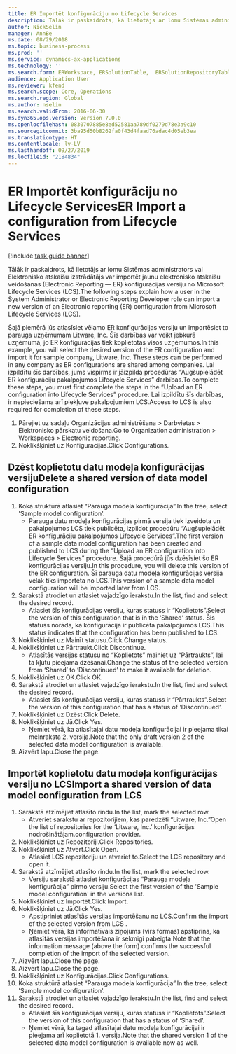 ```yaml
---
title: ER Importēt konfigurāciju no Lifecycle Services
description: Tālāk ir paskaidrots, kā lietotājs ar lomu Sistēmas administrators vai Elektronisko atskaišu izstrādātājs var importēt jaunu elektronisko atskaišu veidošanas (Electronic Reporting — ER) konfigurācijas versiju no Microsoft Lifecycle Services (LCS).
author: NickSelin
manager: AnnBe
ms.date: 08/29/2018
ms.topic: business-process
ms.prod: ''
ms.service: dynamics-ax-applications
ms.technology: ''
ms.search.form: ERWorkspace, ERSolutionTable,  ERSolutionRepositoryTable, ERSolutionImport
audience: Application User
ms.reviewer: kfend
ms.search.scope: Core, Operations
ms.search.region: Global
ms.author: nselin
ms.search.validFrom: 2016-06-30
ms.dyn365.ops.version: Version 7.0.0
ms.openlocfilehash: 0830707885e8ed52581aa789df0279d78e3a9c10
ms.sourcegitcommit: 3ba95d50b8262fa0f43d4faad76adac4d05eb3ea
ms.translationtype: HT
ms.contentlocale: lv-LV
ms.lasthandoff: 09/27/2019
ms.locfileid: "2184834"
---
```

# <a name="er-import-a-configuration-from-lifecycle-services"></a><span data-ttu-id="40e90-103">ER Importēt konfigurāciju no Lifecycle Services</span><span class="sxs-lookup"><span data-stu-id="40e90-103">ER Import a configuration from Lifecycle Services</span></span>

[!include [task guide banner](../../includes/task-guide-banner.md)]

<span data-ttu-id="40e90-104">Tālāk ir paskaidrots, kā lietotājs ar lomu Sistēmas administrators vai Elektronisko atskaišu izstrādātājs var importēt jaunu elektronisko atskaišu veidošanas (Electronic Reporting — ER) konfigurācijas versiju no Microsoft Lifecycle Services (LCS).</span><span class="sxs-lookup"><span data-stu-id="40e90-104">The following steps explain how a user in the System Administrator or Electronic Reporting Developer role can import a new version of an Electronic reporting (ER) configuration from Microsoft Lifecycle Services (LCS).</span></span>

<span data-ttu-id="40e90-105">Šajā piemērā jūs atlasīsiet vēlamo ER konfigurācijas versiju un importēsiet to parauga uzņēmumam Litware, Inc. Šīs darbības var veikt jebkurā uzņēmumā, jo ER konfigurācijas tiek koplietotas visos uzņēmumos.</span><span class="sxs-lookup"><span data-stu-id="40e90-105">In this example, you will select the desired version of the ER configuration and import it for sample company, Litware, Inc. These steps can be performed in any company as ER configurations are shared among companies.</span></span> <span data-ttu-id="40e90-106">Lai izpildītu šīs darbības, jums vispirms ir jāizpilda procedūras “Augšupielādēt ER konfigurāciju pakalpojumos Lifecycle Services” darbības.</span><span class="sxs-lookup"><span data-stu-id="40e90-106">To complete these steps, you must first complete the steps in the “Upload an ER configuration into Lifecycle Services” procedure.</span></span> <span data-ttu-id="40e90-107">Lai izpildītu šīs darbības, ir nepieciešama arī piekļuve pakalpojumiem LCS.</span><span class="sxs-lookup"><span data-stu-id="40e90-107">Access to LCS is also required for completion of these steps.</span></span>

1. <span data-ttu-id="40e90-108">Pārejiet uz sadaļu Organizācijas administrēšana > Darbvietas > Elektronisko pārskatu veidošana.</span><span class="sxs-lookup"><span data-stu-id="40e90-108">Go to Organization administration > Workspaces > Electronic reporting.</span></span>
2. <span data-ttu-id="40e90-109">Noklikšķiniet uz Konfigurācijas.</span><span class="sxs-lookup"><span data-stu-id="40e90-109">Click Configurations.</span></span>

## <a name="delete-a-shared-version-of-data-model-configuration"></a><span data-ttu-id="40e90-110">Dzēst koplietotu datu modeļa konfigurācijas versiju</span><span class="sxs-lookup"><span data-stu-id="40e90-110">Delete a shared version of data model configuration</span></span>
1. <span data-ttu-id="40e90-111">Koka struktūrā atlasiet “Parauga modeļa konfigurācija”.</span><span class="sxs-lookup"><span data-stu-id="40e90-111">In the tree, select 'Sample model configuration'.</span></span>
    * <span data-ttu-id="40e90-112">Parauga datu modeļa konfigurācijas pirmā versija tiek izveidota un pakalpojumos LCS tiek publicēta, izpildot procedūru “Augšupielādēt ER konfigurāciju pakalpojumos Lifecycle Services”.</span><span class="sxs-lookup"><span data-stu-id="40e90-112">The first version of a sample data model configuration has been created and published to LCS during the “Upload an ER configuration into Lifecycle Services” procedure.</span></span> <span data-ttu-id="40e90-113">Šajā procedūrā jūs dzēsīsiet šo ER konfigurācijas versiju.</span><span class="sxs-lookup"><span data-stu-id="40e90-113">In this procedure, you will delete this version of the ER configuration.</span></span> <span data-ttu-id="40e90-114">Šī parauga datu modeļa konfigurācijas versija vēlāk tiks importēta no LCS.</span><span class="sxs-lookup"><span data-stu-id="40e90-114">This version of a sample data model configuration will be imported later from LCS.</span></span>  
2. <span data-ttu-id="40e90-115">Sarakstā atrodiet un atlasiet vajadzīgo ierakstu.</span><span class="sxs-lookup"><span data-stu-id="40e90-115">In the list, find and select the desired record.</span></span>
    * <span data-ttu-id="40e90-116">Atlasiet šīs konfigurācijas versiju, kuras statuss ir “Koplietots”.</span><span class="sxs-lookup"><span data-stu-id="40e90-116">Select the version of this configuration that is in the ‘Shared’ status.</span></span> <span data-ttu-id="40e90-117">Šis statuss norāda, ka konfigurācija ir publicēta pakalpojumos LCS.</span><span class="sxs-lookup"><span data-stu-id="40e90-117">This status indicates that the configuration has been published to LCS.</span></span>  
3. <span data-ttu-id="40e90-118">Noklikšķiniet uz Mainīt statusu.</span><span class="sxs-lookup"><span data-stu-id="40e90-118">Click Change status.</span></span>
4. <span data-ttu-id="40e90-119">Noklikšķiniet uz Pārtraukt.</span><span class="sxs-lookup"><span data-stu-id="40e90-119">Click Discontinue.</span></span>
    * <span data-ttu-id="40e90-120">Atlasītās versijas statusu no “Koplietots” mainiet uz “Pārtraukts”, lai tā kļūtu pieejama dzēšanai.</span><span class="sxs-lookup"><span data-stu-id="40e90-120">Change the status of the selected version from ‘Shared’ to ‘Discontinued’ to make it available for deletion.</span></span>  
5. <span data-ttu-id="40e90-121">Noklikšķiniet uz OK.</span><span class="sxs-lookup"><span data-stu-id="40e90-121">Click OK.</span></span>
6. <span data-ttu-id="40e90-122">Sarakstā atrodiet un atlasiet vajadzīgo ierakstu.</span><span class="sxs-lookup"><span data-stu-id="40e90-122">In the list, find and select the desired record.</span></span>
    * <span data-ttu-id="40e90-123">Atlasiet šīs konfigurācijas versiju, kuras statuss ir “Pārtraukts”.</span><span class="sxs-lookup"><span data-stu-id="40e90-123">Select the version of this configuration that has a status of ‘Discontinued’.</span></span>  
7. <span data-ttu-id="40e90-124">Noklikšķiniet uz Dzēst.</span><span class="sxs-lookup"><span data-stu-id="40e90-124">Click Delete.</span></span>
8. <span data-ttu-id="40e90-125">Noklikšķiniet uz Jā.</span><span class="sxs-lookup"><span data-stu-id="40e90-125">Click Yes.</span></span>
    * <span data-ttu-id="40e90-126">Ņemiet vērā, ka atlasītajai datu modeļa konfigurācijai ir pieejama tikai melnraksta 2. versija.</span><span class="sxs-lookup"><span data-stu-id="40e90-126">Note that the only draft version 2 of the selected data model configuration is available.</span></span>  
9. <span data-ttu-id="40e90-127">Aizvērt lapu.</span><span class="sxs-lookup"><span data-stu-id="40e90-127">Close the page.</span></span>

## <a name="import-a-shared-version-of-data-model-configuration-from-lcs"></a><span data-ttu-id="40e90-128">Importēt koplietotu datu modeļa konfigurācijas versiju no LCS</span><span class="sxs-lookup"><span data-stu-id="40e90-128">Import a shared version of data model configuration from LCS</span></span>
1. <span data-ttu-id="40e90-129">Sarakstā atzīmējiet atlasīto rindu.</span><span class="sxs-lookup"><span data-stu-id="40e90-129">In the list, mark the selected row.</span></span>
    * <span data-ttu-id="40e90-130">Atveriet sarakstu ar repozitorijiem, kas paredzēti “Litware, Inc.”</span><span class="sxs-lookup"><span data-stu-id="40e90-130">Open the list of repositories for the ‘Litware, Inc.’</span></span> <span data-ttu-id="40e90-131">konfigurācijas nodrošinātājam.</span><span class="sxs-lookup"><span data-stu-id="40e90-131">configuration provider.</span></span>  
2. <span data-ttu-id="40e90-132">Noklikšķiniet uz Repozitoriji.</span><span class="sxs-lookup"><span data-stu-id="40e90-132">Click Repositories.</span></span>
3. <span data-ttu-id="40e90-133">Noklikšķiniet uz Atvērt.</span><span class="sxs-lookup"><span data-stu-id="40e90-133">Click Open.</span></span>
    * <span data-ttu-id="40e90-134">Atlasiet LCS repozitoriju un atveriet to.</span><span class="sxs-lookup"><span data-stu-id="40e90-134">Select the LCS repository and open it.</span></span>  
4. <span data-ttu-id="40e90-135">Sarakstā atzīmējiet atlasīto rindu.</span><span class="sxs-lookup"><span data-stu-id="40e90-135">In the list, mark the selected row.</span></span>
    * <span data-ttu-id="40e90-136">Versiju sarakstā atlasiet konfigurācijas “Parauga modeļa konfigurācija” pirmo versiju.</span><span class="sxs-lookup"><span data-stu-id="40e90-136">Select the first version of the 'Sample model configuration' in the versions list.</span></span>  
5. <span data-ttu-id="40e90-137">Noklikšķiniet uz Importēt.</span><span class="sxs-lookup"><span data-stu-id="40e90-137">Click Import.</span></span>
6. <span data-ttu-id="40e90-138">Noklikšķiniet uz Jā.</span><span class="sxs-lookup"><span data-stu-id="40e90-138">Click Yes.</span></span>
    * <span data-ttu-id="40e90-139">Apstipriniet atlasītās versijas importēšanu no LCS.</span><span class="sxs-lookup"><span data-stu-id="40e90-139">Confirm the import of the selected version from LCS .</span></span>  
    * <span data-ttu-id="40e90-140">Ņemiet vērā, ka informatīvais ziņojums (virs formas) apstiprina, ka atlasītās versijas importēšana ir sekmīgi pabeigta.</span><span class="sxs-lookup"><span data-stu-id="40e90-140">Note that the information message (above the form) confirms the successful completion of the import of the selected version.</span></span>  
7. <span data-ttu-id="40e90-141">Aizvērt lapu.</span><span class="sxs-lookup"><span data-stu-id="40e90-141">Close the page.</span></span>
8. <span data-ttu-id="40e90-142">Aizvērt lapu.</span><span class="sxs-lookup"><span data-stu-id="40e90-142">Close the page.</span></span>
9. <span data-ttu-id="40e90-143">Noklikšķiniet uz Konfigurācijas.</span><span class="sxs-lookup"><span data-stu-id="40e90-143">Click Configurations.</span></span>
10. <span data-ttu-id="40e90-144">Koka struktūrā atlasiet “Parauga modeļa konfigurācija”.</span><span class="sxs-lookup"><span data-stu-id="40e90-144">In the tree, select 'Sample model configuration'.</span></span>
11. <span data-ttu-id="40e90-145">Sarakstā atrodiet un atlasiet vajadzīgo ierakstu.</span><span class="sxs-lookup"><span data-stu-id="40e90-145">In the list, find and select the desired record.</span></span>
    * <span data-ttu-id="40e90-146">Atlasiet šīs konfigurācijas versiju, kuras statuss ir “Koplietots”.</span><span class="sxs-lookup"><span data-stu-id="40e90-146">Select the version of this configuration that has a status of ‘Shared’.</span></span>  
    * <span data-ttu-id="40e90-147">Ņemiet vērā, ka tagad atlasītajai datu modeļa konfigurācijai ir pieejama arī koplietotā 1. versija.</span><span class="sxs-lookup"><span data-stu-id="40e90-147">Note that the shared version 1 of the selected data model configuration is available now as well.</span></span>  

